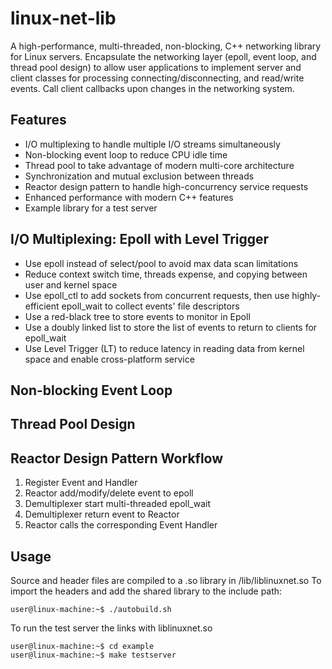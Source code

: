 # linux-net-lib

A high-performance, multi-threaded, non-blocking, C++ networking library for Linux servers. Encapsulate the networking layer (epoll, event loop, and thread pool design) to allow user applications to implement server and client classes for processing connecting/disconnecting, and read/write events. Call client callbacks upon changes in the networking system.

## Features
* I/O multiplexing to handle multiple I/O streams simultaneously
* Non-blocking event loop to reduce CPU idle time 
* Thread pool to take advantage of modern multi-core architecture
* Synchronization and mutual exclusion between threads
* Reactor design pattern to handle high-concurrency service requests
* Enhanced performance with modern C++ features
* Example library for a test server

## I/O Multiplexing: Epoll with Level Trigger
* Use epoll instead of select/pool to avoid max data scan limitations
* Reduce context switch time, threads expense, and copying between user and kernel space
* Use epoll_ctl to add sockets from concurrent requests, then use highly-efficient epoll_wait to collect events' file descriptors
* Use a red-black tree to store events to monitor in Epoll
* Use a doubly linked list to store the list of events to return to clients for epoll_wait
* Use Level Trigger (LT) to reduce latency in reading data from kernel space and enable cross-platform service

## Non-blocking Event Loop

## Thread Pool Design

## Reactor Design Pattern Workflow
1. Register Event and Handler
2. Reactor add/modify/delete event to epoll
3. Demultiplexer start multi-threaded epoll_wait
4. Demultiplexer return event to Reactor
5. Reactor calls the corresponding Event Handler


## Usage
Source and header files are compiled to a .so library in /lib/liblinuxnet.so
To import the headers and add the shared library to the include path:
```console
user@linux-machine:~$ ./autobuild.sh
```
To run the test server the links with liblinuxnet.so
```console
user@linux-machine:~$ cd example
user@linux-machine:~$ make testserver
```

